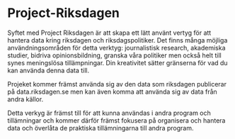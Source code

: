 # Project-Riksdagen

Syftet med Project Riksdagen är att skapa ett lätt använt vertyg för att hantera data kring riksdagen och riksdagspolitiker. Det finns många möjliga användningsområden för detta verktyg: journalistisk research, akademiska studier, bidriva opinionsbildning, granska våra politiker men också helt till synes meningslösa tillämpningar. Din kreativitet sätter gränserna för vad du kan använda denna data till. 

Projeket kommer främst använda sig av den data som riksdagen publicerar på data.riksdagen.se men kan även komma att använda sig av data från andra källor. 

Detta verkyg är främst till för att kunna användas i andra program och tillämningar och kommer därför främst fokusera på organisera och hantera data och överlåta de praktiska tillämningarna till andra program. 
